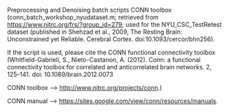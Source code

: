 Preprocessing and Denoising batch scripts CONN toolbox (conn_batch_workshop_nyudataset.m; retrieved from https://www.nitrc.org/frs/?group_id=279; used for the NYU_CSC_TestRetest dataset (published in Shehzad et al., 2009, The Resting Brain: Unconstrained yet Reliable. Cerebral Cortex. doi:10.1093/cercor/bhn256).

If the script is used, please cite the CONN functional connectivity toolbox (Whitfield-Gabrieli, S., Nieto-Castanon, A. (2012). Conn: a functional connectivity toolbox for correlated and anticorrelated brain networks. 2, 125–141. doi: 10.1089/brain.2012.0073

CONN toolbox --> http://www.nitrc.org/projects/conn.) 

CONN manual --> https://sites.google.com/view/conn/resources/manuals.
